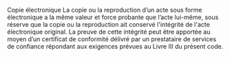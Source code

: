 Copie électronique
La copie ou la reproduction d’un acte sous forme électronique a la même valeur et force probante que l’acte lui-même, sous réserve que la copie ou la reproduction ait conservé l'intégrité de l'acte électronique original.
La preuve de cette intégrité peut être apportée au moyen d’un certificat de conformité délivré par un prestataire de services de confiance répondant aux exigences prévues au Livre III du présent code.